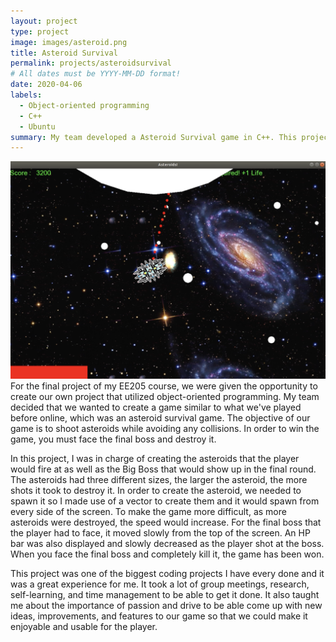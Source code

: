 ```yaml
---
layout: project
type: project
image: images/asteroid.png
title: Asteroid Survival
permalink: projects/asteroidsurvival
# All dates must be YYYY-MM-DD format!
date: 2020-04-06
labels:
  - Object-oriented programming
  - C++
  - Ubuntu
summary: My team developed a Asteroid Survival game in C++. This project was the capstone of our EE205 class, making use of what we learned throughout the semester on object-oriented programming into creating this final project.
---
```

<img class="ui tiny left circular floated image" src="../images/player.png">
For the final project of my EE205 course, we were given the opportunity to create our own project that utilized object-oriented programming. My team decided that we wanted to create a game similar to what we've played before online, which was an asteroid survival game. The objective of our game is to shoot asteroids while avoiding any collisions. In order to win the game, you must face the final boss and destroy it.

<div class="ui embed" data-source="youtube" data-id="hd2LzxeinUQ" >
</div>

In this project, I was in charge of creating the asteroids that the player would fire at as well as the Big Boss that would show up in the final round. The asteroids had three different sizes, the larger the asteroid, the more shots it took to destroy it. In order to create the asteroid, we needed to spawn it so I made use of a vector to create them and it would spawn from every side of the screen. To make the game more difficult, as more asteroids were destroyed, the speed would increase. For the final boss that the player had to face, it moved slowly from the top of the screen. An HP bar was also displayed and slowly decreased as the player shot at the boss. When you face the final boss and completely kill it, the game has been won.

This project was one of the biggest coding projects I have every done and it was a great experience for me. It took a lot of group meetings, research, self-learning, and time management to be able to get it done. It also taught me about the importance of passion and drive to be able come up with new ideas, improvements, and features to our game so that we could make it enjoyable and usable for the player.

